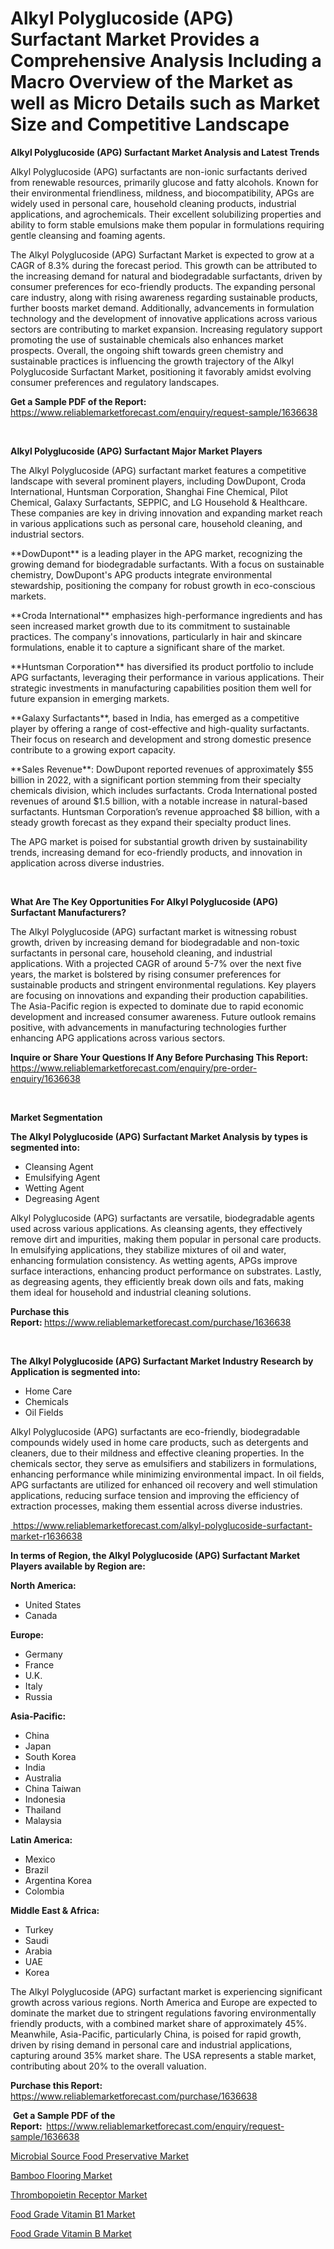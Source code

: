 <p><h1>Alkyl Polyglucoside (APG) Surfactant Market Provides a Comprehensive Analysis Including a Macro Overview of the Market as well as Micro Details such as Market Size and Competitive Landscape</h1></p><p><strong>Alkyl Polyglucoside (APG) Surfactant Market Analysis and Latest Trends</strong></p>
<p><p>Alkyl Polyglucoside (APG) surfactants are non-ionic surfactants derived from renewable resources, primarily glucose and fatty alcohols. Known for their environmental friendliness, mildness, and biocompatibility, APGs are widely used in personal care, household cleaning products, industrial applications, and agrochemicals. Their excellent solubilizing properties and ability to form stable emulsions make them popular in formulations requiring gentle cleansing and foaming agents.</p><p>The Alkyl Polyglucoside (APG) Surfactant Market is expected to grow at a CAGR of 8.3% during the forecast period. This growth can be attributed to the increasing demand for natural and biodegradable surfactants, driven by consumer preferences for eco-friendly products. The expanding personal care industry, along with rising awareness regarding sustainable products, further boosts market demand. Additionally, advancements in formulation technology and the development of innovative applications across various sectors are contributing to market expansion. Increasing regulatory support promoting the use of sustainable chemicals also enhances market prospects. Overall, the ongoing shift towards green chemistry and sustainable practices is influencing the growth trajectory of the Alkyl Polyglucoside Surfactant Market, positioning it favorably amidst evolving consumer preferences and regulatory landscapes.</p></p>
<p><strong>Get a Sample PDF of the Report:&nbsp;</strong> <a href="https://www.reliablemarketforecast.com/enquiry/request-sample/1636638">https://www.reliablemarketforecast.com/enquiry/request-sample/1636638</a></p>
<p>&nbsp;</p>
<p><strong>Alkyl Polyglucoside (APG) Surfactant Major Market Players</strong></p>
<p><p>The Alkyl Polyglucoside (APG) surfactant market features a competitive landscape with several prominent players, including DowDupont, Croda International, Huntsman Corporation, Shanghai Fine Chemical, Pilot Chemical, Galaxy Surfactants, SEPPIC, and LG Household & Healthcare. These companies are key in driving innovation and expanding market reach in various applications such as personal care, household cleaning, and industrial sectors.</p><p>**DowDupont** is a leading player in the APG market, recognizing the growing demand for biodegradable surfactants. With a focus on sustainable chemistry, DowDupont's APG products integrate environmental stewardship, positioning the company for robust growth in eco-conscious markets.</p><p>**Croda International** emphasizes high-performance ingredients and has seen increased market growth due to its commitment to sustainable practices. The company's innovations, particularly in hair and skincare formulations, enable it to capture a significant share of the market.</p><p>**Huntsman Corporation** has diversified its product portfolio to include APG surfactants, leveraging their performance in various applications. Their strategic investments in manufacturing capabilities position them well for future expansion in emerging markets.</p><p>**Galaxy Surfactants**, based in India, has emerged as a competitive player by offering a range of cost-effective and high-quality surfactants. Their focus on research and development and strong domestic presence contribute to a growing export capacity.</p><p>**Sales Revenue**: DowDupont reported revenues of approximately $55 billion in 2022, with a significant portion stemming from their specialty chemicals division, which includes surfactants. Croda International posted revenues of around $1.5 billion, with a notable increase in natural-based surfactants. Huntsman Corporation’s revenue approached $8 billion, with a steady growth forecast as they expand their specialty product lines.</p><p>The APG market is poised for substantial growth driven by sustainability trends, increasing demand for eco-friendly products, and innovation in application across diverse industries.</p></p>
<p>&nbsp;</p>
<p><strong>What Are The Key Opportunities For Alkyl Polyglucoside (APG) Surfactant Manufacturers?</strong></p>
<p><p>The Alkyl Polyglucoside (APG) surfactant market is witnessing robust growth, driven by increasing demand for biodegradable and non-toxic surfactants in personal care, household cleaning, and industrial applications. With a projected CAGR of around 5-7% over the next five years, the market is bolstered by rising consumer preferences for sustainable products and stringent environmental regulations. Key players are focusing on innovations and expanding their production capabilities. The Asia-Pacific region is expected to dominate due to rapid economic development and increased consumer awareness. Future outlook remains positive, with advancements in manufacturing technologies further enhancing APG applications across various sectors.</p></p>
<p><strong>Inquire or Share Your Questions If Any Before Purchasing This Report:</strong> <a href="https://www.reliablemarketforecast.com/enquiry/pre-order-enquiry/1636638">https://www.reliablemarketforecast.com/enquiry/pre-order-enquiry/1636638</a></p>
<p>&nbsp;</p>
<p><strong>Market Segmentation</strong></p>
<p><strong>The Alkyl Polyglucoside (APG) Surfactant Market Analysis by types is segmented into:</strong></p>
<p><ul><li>Cleansing Agent</li><li>Emulsifying Agent</li><li>Wetting Agent</li><li>Degreasing Agent</li></ul></p>
<p><p>Alkyl Polyglucoside (APG) surfactants are versatile, biodegradable agents used across various applications. As cleansing agents, they effectively remove dirt and impurities, making them popular in personal care products. In emulsifying applications, they stabilize mixtures of oil and water, enhancing formulation consistency. As wetting agents, APGs improve surface interactions, enhancing product performance on substrates. Lastly, as degreasing agents, they efficiently break down oils and fats, making them ideal for household and industrial cleaning solutions.</p></p>
<p><strong>Purchase this Report:&nbsp;</strong><a href="https://www.reliablemarketforecast.com/purchase/1636638">https://www.reliablemarketforecast.com/purchase/1636638</a></p>
<p>&nbsp;</p>
<p><strong>The Alkyl Polyglucoside (APG) Surfactant Market Industry Research by Application is segmented into:</strong></p>
<p><ul><li>Home Care</li><li>Chemicals</li><li>Oil Fields</li></ul></p>
<p><p>Alkyl Polyglucoside (APG) surfactants are eco-friendly, biodegradable compounds widely used in home care products, such as detergents and cleaners, due to their mildness and effective cleaning properties. In the chemicals sector, they serve as emulsifiers and stabilizers in formulations, enhancing performance while minimizing environmental impact. In oil fields, APG surfactants are utilized for enhanced oil recovery and well stimulation applications, reducing surface tension and improving the efficiency of extraction processes, making them essential across diverse industries.</p></p>
<p><a href="https://www.reliablemarketforecast.com/alkyl-polyglucoside-surfactant-market-r1636638">&nbsp;https://www.reliablemarketforecast.com/alkyl-polyglucoside-surfactant-market-r1636638</a></p>
<p><strong>In terms of Region, the Alkyl Polyglucoside (APG) Surfactant Market Players available by Region are:</strong></p>
<p>
    <p> <strong> North America: </strong>
        <ul>
            <li>United States</li>
            <li>Canada</li>
        </ul>
        </p> 
    <p> <strong> Europe: </strong>
        <ul>
            <li>Germany</li>
            <li>France</li>
            <li>U.K.</li>
            <li>Italy</li>
            <li>Russia</li>
        </ul>
        </p> 
    <p> <strong> Asia-Pacific: </strong>
        <ul>
            <li>China</li>
            <li>Japan</li>
            <li>South Korea</li>
            <li>India</li>
            <li>Australia</li>
            <li>China Taiwan</li>
            <li>Indonesia</li>
            <li>Thailand</li>
            <li>Malaysia</li>
        </ul>
        </p> 
    <p> <strong> Latin America: </strong>
        <ul>
            <li>Mexico</li>
            <li>Brazil</li>
            <li>Argentina Korea</li>
            <li>Colombia</li>
        </ul>
        </p> 
    <p> <strong> Middle East & Africa: </strong>
        <ul>
            <li>Turkey</li>
            <li>Saudi</li>
            <li>Arabia</li>
            <li>UAE</li>
            <li>Korea</li>
        </ul>
    </p>
    </p>
<p><p>The Alkyl Polyglucoside (APG) surfactant market is experiencing significant growth across various regions. North America and Europe are expected to dominate the market due to stringent regulations favoring environmentally friendly products, with a combined market share of approximately 45%. Meanwhile, Asia-Pacific, particularly China, is poised for rapid growth, driven by rising demand in personal care and industrial applications, capturing around 35% market share. The USA represents a stable market, contributing about 20% to the overall valuation.</p></p>
<p><strong>Purchase this Report: </strong><a href="https://www.reliablemarketforecast.com/purchase/1636638">https://www.reliablemarketforecast.com/purchase/1636638</a></p>
<p>&nbsp;<strong>Get a Sample PDF of the Report:&nbsp;&nbsp;</strong><a href="https://www.reliablemarketforecast.com/enquiry/request-sample/1636638">https://www.reliablemarketforecast.com/enquiry/request-sample/1636638</a></p>
<p><strong></strong></p>
<p><p><a href="https://github.com/WayneHopkins413/Market-Research-Report-List-1/blob/main/microbial-source-food-preservative-market.md">Microbial Source Food Preservative Market</a></p><p><a href="https://issuu.com/reportprime-2/docs/bamboo-flooring-market-size-2030.pp_ac23c7a19cee3f">Bamboo Flooring Market</a></p><p><a href="https://www.linkedin.com/pulse/global-thrombopoietin-receptor-market-trends-forecasts-strategic-4xqlf?trackingId=VxdfyHuDTqetiUGuRKrnZg%3D%3D">Thrombopoietin Receptor Market</a></p><p><a href="https://medium.com/@kaw0990htdhr22/global-food-grade-vitamin-b1-market-trends-insights-into-growth-opportunities-and-challenges-4fcb02b93501?postPublishedType=repub">Food Grade Vitamin B1 Market</a></p><p><a href="https://medium.com/@kaw0990htdhr22/global-food-grade-vitamin-b-market-exploring-market-share-market-trends-and-future-growth-cb577870e443?postPublishedType=repub">Food Grade Vitamin B Market</a></p></p>